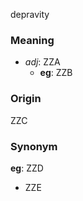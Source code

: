 depravity
### Meaning
+ _adj_: ZZA
	+ __eg__: ZZB

### Origin

ZZC

### Synonym

__eg__: ZZD

+ ZZE



